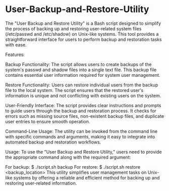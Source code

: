 # User-Backup-and-Restore-Utility
The "User Backup and Restore Utility" is a Bash script designed to simplify the process of backing up and restoring user-related system files (/etc/passwd and /etc/shadow) on Unix-like systems. This tool provides a straightforward interface for users to perform backup and restoration tasks with ease.

Features:

Backup Functionality: The script allows users to create backups of the system's passwd and shadow files into a single text file. This backup file contains essential user information required for system user management.

Restore Functionality: Users can restore individual users from the backup file to the local system. The script ensures that the restored user's information is unique and not conflicting with existing users on the system.

User-Friendly Interface: The script provides clear instructions and prompts to guide users through the backup and restoration process. It checks for errors such as missing source files, non-existent backup files, and duplicate user entries to ensure smooth operation.

Command-Line Usage: The utility can be invoked from the command line with specific commands and arguments, making it easy to integrate into automated backup and restoration workflows.

Usage:
To use the "User Backup and Restore Utility," users need to provide the appropriate command along with the required argument:

For backup: $ ./script.sh backup <destination>
For restore: $ ./script.sh restore <backup_location>
This utility simplifies user management tasks on Unix-like systems by offering a reliable and efficient method for backing up and restoring user-related information.
